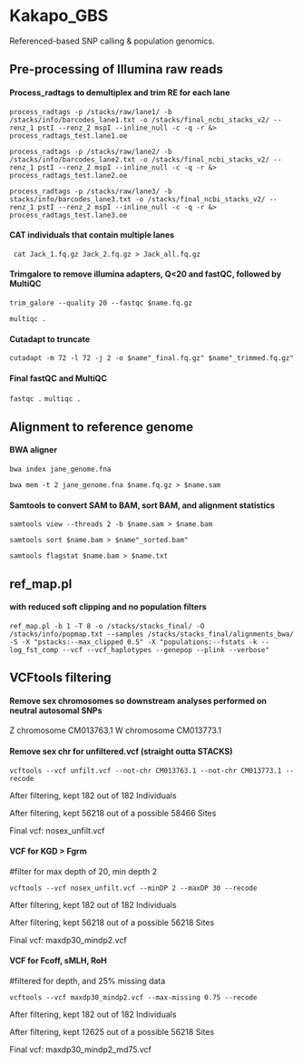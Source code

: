 # Kakapo_GBS
Referenced-based SNP calling &amp; population genomics.



## Pre-processing of Illumina raw reads

#### Process_radtags to demultiplex and trim RE for each lane 

`process_radtags -p /stacks/raw/lane1/ -b /stacks/info/barcodes_lane1.txt -o /stacks/final_ncbi_stacks_v2/ --renz_1 pstI --renz_2 mspI --inline_null -c -q -r &> process_radtags_test.lane1.oe `

`process_radtags -p /stacks/raw/lane2/ -b /stacks/info/barcodes_lane2.txt -o /stacks/final_ncbi_stacks_v2/ --renz_1 pstI --renz_2 mspI --inline_null -c -q -r &> process_radtags_test.lane2.oe `

`process_radtags -p /stacks/raw/lane3/ -b stacks/info/barcodes_lane3.txt -o /stacks/final_ncbi_stacks_v2/ --renz_1 pstI --renz_2 mspI --inline_null -c -q -r &> process_radtags_test.lane3.oe `


#### CAT individuals that contain multiple lanes

` cat Jack_1.fq.gz Jack_2.fq.gz > Jack_all.fq.gz`


#### Trimgalore to remove illumina adapters, Q<20 and fastQC, followed by MultiQC

`trim_galore --quality 20 --fastqc $name.fq.gz`

`multiqc .`


#### Cutadapt to truncate

`cutadapt -m 72 -l 72 -j 2 -o $name"_final.fq.gz" $name"_trimmed.fq.gz"`


#### Final fastQC and MultiQC
`fastqc .`
`multiqc .`



## Alignment to reference genome

#### BWA aligner

`bwa index jane_genome.fna`

`bwa mem -t 2 jane_genome.fna $name.fq.gz > $name.sam`

#### Samtools to convert SAM to BAM, sort BAM, and alignment statistics

`samtools view --threads 2 -b $name.sam > $name.bam`

`samtools sort $name.bam > $name"_sorted.bam"`

`samtools flagstat $name.bam > $name.txt`



## ref_map.pl

#### with reduced soft clipping and no population filters

`ref_map.pl -b 1 -T 8 -o /stacks/stacks_final/ -O /stacks/info/popmap.txt --samples /stacks/stacks_final/alignments_bwa/ -S -X "pstacks:--max_clipped 0.5" -X "populations:--fstats -k --log_fst_comp --vcf --vcf_haplotypes --genepop --plink --verbose"`



## VCFtools filtering

#### Remove sex chromosomes so downstream analyses performed on neutral autosomal SNPs
Z chromosome CM013763.1
W chromosome CM013773.1

#### Remove sex chr for unfiltered.vcf (straight outta STACKS)

`vcftools --vcf unfilt.vcf --not-chr CM013763.1 --not-chr CM013773.1 --recode`

After filtering, kept 182 out of 182 Individuals

After filtering, kept 56218 out of a possible 58466 Sites

Final vcf: nosex_unfilt.vcf


#### VCF for KGD > Fgrm
#filter for max depth of 20, min depth 2

`vcftools --vcf nosex_unfilt.vcf --minDP 2 --maxDP 30 --recode`

After filtering, kept 182 out of 182 Individuals

After filtering, kept 56218 out of a possible 56218 Sites

Final vcf: maxdp30_mindp2.vcf


#### VCF for Fcoff, sMLH, RoH
#filtered for depth, and 25% missing data

`vcftools --vcf maxdp30_mindp2.vcf --max-missing 0.75 --recode`

After filtering, kept 182 out of 182 Individuals

After filtering, kept 12625 out of a possible 56218 Sites

Final vcf: maxdp30_mindp2_md75.vcf

